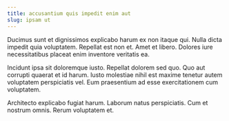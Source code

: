 ```yaml
---
title: accusantium quis impedit enim aut
slug: ipsam ut
---
```


Ducimus sunt et dignissimos explicabo harum ex non itaque qui. Nulla dicta impedit quia voluptatem. Repellat est non et. Amet et libero. Dolores iure necessitatibus placeat enim inventore veritatis ea.

Incidunt ipsa sit doloremque iusto. Repellat dolorem sed quo. Quo aut corrupti quaerat et id harum. Iusto molestiae nihil est maxime tenetur autem voluptatem perspiciatis vel. Eum praesentium ad esse exercitationem cum voluptatem.

Architecto explicabo fugiat harum. Laborum natus perspiciatis. Cum et nostrum omnis. Rerum voluptatem et.
